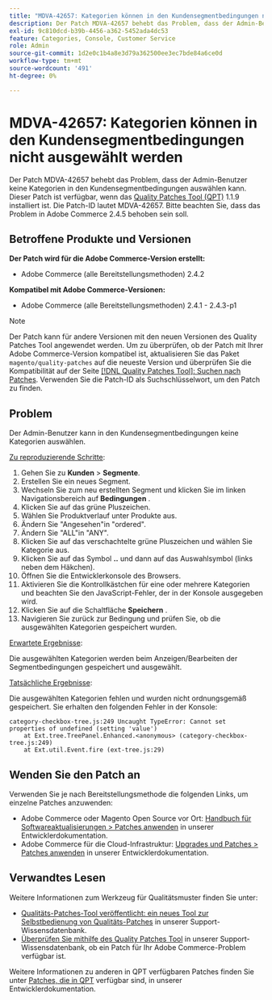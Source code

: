```yaml
---
title: "MDVA-42657: Kategorien können in den Kundensegmentbedingungen nicht ausgewählt werden"
description: Der Patch MDVA-42657 behebt das Problem, dass der Admin-Benutzer keine Kategorien in den Kundensegmentbedingungen auswählen kann. Dieser Patch ist verfügbar, wenn das [Quality Patches Tool (QPT)](/help/announcements/adobe-commerce-announcements/magento-quality-patches-released-new-tool-to-self-serve-quality-patches.md) 1.1.9 installiert ist. Die Patch-ID lautet MDVA-42657. Bitte beachten Sie, dass das Problem in Adobe Commerce 2.4.5 behoben sein soll.
exl-id: 9c810dcd-b39b-4456-a362-5452ada4dc53
feature: Categories, Console, Customer Service
role: Admin
source-git-commit: 1d2e0c1b4a8e3d79a362500ee3ec7bde84a6ce0d
workflow-type: tm+mt
source-wordcount: '491'
ht-degree: 0%

---
```


# MDVA-42657: Kategorien können in den Kundensegmentbedingungen nicht ausgewählt werden

Der Patch MDVA-42657 behebt das Problem, dass der Admin-Benutzer keine Kategorien in den Kundensegmentbedingungen auswählen kann. Dieser Patch ist verfügbar, wenn das [Quality Patches Tool (QPT)](/help/announcements/adobe-commerce-announcements/magento-quality-patches-released-new-tool-to-self-serve-quality-patches.md) 1.1.9 installiert ist. Die Patch-ID lautet MDVA-42657. Bitte beachten Sie, dass das Problem in Adobe Commerce 2.4.5 behoben sein soll.

## Betroffene Produkte und Versionen

**Der Patch wird für die Adobe Commerce-Version erstellt:**

* Adobe Commerce (alle Bereitstellungsmethoden) 2.4.2

**Kompatibel mit Adobe Commerce-Versionen:**

* Adobe Commerce (alle Bereitstellungsmethoden) 2.4.1 - 2.4.3-p1

>[!NOTE]
>
>Der Patch kann für andere Versionen mit den neuen Versionen des Quality Patches Tool angewendet werden. Um zu überprüfen, ob der Patch mit Ihrer Adobe Commerce-Version kompatibel ist, aktualisieren Sie das Paket `magento/quality-patches` auf die neueste Version und überprüfen Sie die Kompatibilität auf der Seite [[!DNL Quality Patches Tool]: Suchen nach Patches](https://devdocs.magento.com/quality-patches/tool.html#patch-grid). Verwenden Sie die Patch-ID als Suchschlüsselwort, um den Patch zu finden.

## Problem

Der Admin-Benutzer kann in den Kundensegmentbedingungen keine Kategorien auswählen.

<u>Zu reproduzierende Schritte</u>:

1. Gehen Sie zu **Kunden** > **Segmente**.
1. Erstellen Sie ein neues Segment.
1. Wechseln Sie zum neu erstellten Segment und klicken Sie im linken Navigationsbereich auf **Bedingungen** .
1. Klicken Sie auf das grüne Pluszeichen.
1. Wählen Sie Produktverlauf unter Produkte aus.
1. Ändern Sie &quot;Angesehen&quot;in &quot;ordered&quot;.
1. Ändern Sie &quot;ALL&quot;in &quot;ANY&quot;.
1. Klicken Sie auf das verschachtelte grüne Pluszeichen und wählen Sie Kategorie aus.
1. Klicken Sie auf das Symbol **..** und dann auf das Auswahlsymbol (links neben dem Häkchen).
1. Öffnen Sie die Entwicklerkonsole des Browsers.
1. Aktivieren Sie die Kontrollkästchen für eine oder mehrere Kategorien und beachten Sie den JavaScript-Fehler, der in der Konsole ausgegeben wird.
1. Klicken Sie auf die Schaltfläche **Speichern** .
1. Navigieren Sie zurück zur Bedingung und prüfen Sie, ob die ausgewählten Kategorien gespeichert wurden.

<u>Erwartete Ergebnisse</u>:

Die ausgewählten Kategorien werden beim Anzeigen/Bearbeiten der Segmentbedingungen gespeichert und ausgewählt.

<u>Tatsächliche Ergebnisse</u>:

Die ausgewählten Kategorien fehlen und wurden nicht ordnungsgemäß gespeichert. Sie erhalten den folgenden Fehler in der Konsole:

```
category-checkbox-tree.js:249 Uncaught TypeError: Cannot set properties of undefined (setting 'value')
    at Ext.tree.TreePanel.Enhanced.<anonymous> (category-checkbox-tree.js:249)
    at Ext.util.Event.fire (ext-tree.js:29)
```

## Wenden Sie den Patch an

Verwenden Sie je nach Bereitstellungsmethode die folgenden Links, um einzelne Patches anzuwenden:

* Adobe Commerce oder Magento Open Source vor Ort: [Handbuch für Softwareaktualisierungen > Patches anwenden](https://devdocs.magento.com/guides/v2.4/comp-mgr/patching/mqp.html) in unserer Entwicklerdokumentation.
* Adobe Commerce für die Cloud-Infrastruktur: [Upgrades und Patches > Patches anwenden](https://devdocs.magento.com/cloud/project/project-patch.html) in unserer Entwicklerdokumentation.

## Verwandtes Lesen

Weitere Informationen zum Werkzeug für Qualitätsmuster finden Sie unter:

* [Qualitäts-Patches-Tool veröffentlicht: ein neues Tool zur Selbstbedienung von Qualitäts-Patches](/help/announcements/adobe-commerce-announcements/magento-quality-patches-released-new-tool-to-self-serve-quality-patches.md) in unserer Support-Wissensdatenbank.
* [Überprüfen Sie mithilfe des Quality Patches Tool](/help/support-tools/patches-available-in-qpt-tool/check-patch-for-magento-issue-with-magento-quality-patches.md) in unserer Support-Wissensdatenbank, ob ein Patch für Ihr Adobe Commerce-Problem verfügbar ist.

Weitere Informationen zu anderen in QPT verfügbaren Patches finden Sie unter [Patches, die in QPT](https://devdocs.magento.com/quality-patches/tool.html#patch-grid) verfügbar sind, in unserer Entwicklerdokumentation.
